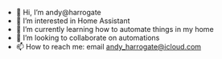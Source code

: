 - 👋 Hi, I’m andy@harrogate
- 👀 I’m interested in Home Assistant
- 🌱 I’m currently learning how to automate things in my home
- 💞️ I’m looking to collaborate on automations
- 📫 How to reach me: email andy_harrogate@icloud.com

<!---
andyharrogate/andyharrogate is a ✨ special ✨ repository because its `README.md` (this file) appears on your GitHub profile.
You can click the Preview link to take a look at your changes.
--->
